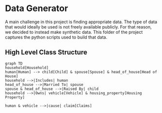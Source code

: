 # Data Generator

A main challenge in this project is finding appropriate data. The type of data that would ideally be used is not freely available publicly. For that reason, we decided to instead make synthetic data. This folder of the project captures the python scripts used to build that data.

## High Level Class Structure

```mermaid
graph TD
household[Household]
human[Human] --> child[Child] & spouse[Spouse] & head_of_house[Head of House]
household -->|Includes| human
head_of_house -->|Married To| spouse
spouse & head_of_house -->|Raised By| child
household -->|Owns| vehicle[Vehicle] & housing_property[Housing Property]

human & vehicle -->|cause| claim[Claims]

```
